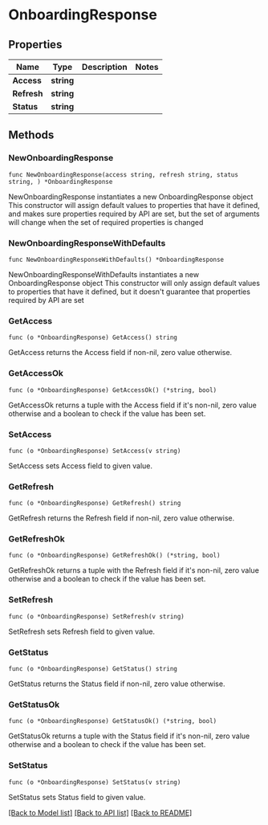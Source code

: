 # OnboardingResponse

## Properties

Name | Type | Description | Notes
------------ | ------------- | ------------- | -------------
**Access** | **string** |  | 
**Refresh** | **string** |  | 
**Status** | **string** |  | 

## Methods

### NewOnboardingResponse

`func NewOnboardingResponse(access string, refresh string, status string, ) *OnboardingResponse`

NewOnboardingResponse instantiates a new OnboardingResponse object
This constructor will assign default values to properties that have it defined,
and makes sure properties required by API are set, but the set of arguments
will change when the set of required properties is changed

### NewOnboardingResponseWithDefaults

`func NewOnboardingResponseWithDefaults() *OnboardingResponse`

NewOnboardingResponseWithDefaults instantiates a new OnboardingResponse object
This constructor will only assign default values to properties that have it defined,
but it doesn't guarantee that properties required by API are set

### GetAccess

`func (o *OnboardingResponse) GetAccess() string`

GetAccess returns the Access field if non-nil, zero value otherwise.

### GetAccessOk

`func (o *OnboardingResponse) GetAccessOk() (*string, bool)`

GetAccessOk returns a tuple with the Access field if it's non-nil, zero value otherwise
and a boolean to check if the value has been set.

### SetAccess

`func (o *OnboardingResponse) SetAccess(v string)`

SetAccess sets Access field to given value.


### GetRefresh

`func (o *OnboardingResponse) GetRefresh() string`

GetRefresh returns the Refresh field if non-nil, zero value otherwise.

### GetRefreshOk

`func (o *OnboardingResponse) GetRefreshOk() (*string, bool)`

GetRefreshOk returns a tuple with the Refresh field if it's non-nil, zero value otherwise
and a boolean to check if the value has been set.

### SetRefresh

`func (o *OnboardingResponse) SetRefresh(v string)`

SetRefresh sets Refresh field to given value.


### GetStatus

`func (o *OnboardingResponse) GetStatus() string`

GetStatus returns the Status field if non-nil, zero value otherwise.

### GetStatusOk

`func (o *OnboardingResponse) GetStatusOk() (*string, bool)`

GetStatusOk returns a tuple with the Status field if it's non-nil, zero value otherwise
and a boolean to check if the value has been set.

### SetStatus

`func (o *OnboardingResponse) SetStatus(v string)`

SetStatus sets Status field to given value.



[[Back to Model list]](../README.md#documentation-for-models) [[Back to API list]](../README.md#documentation-for-api-endpoints) [[Back to README]](../README.md)


